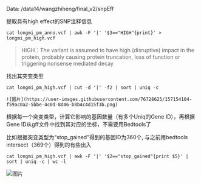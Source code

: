 Data: /data14/wangzhiheng/final_v2/snpEff

提取具有high effect的SNP注释信息

    cat longmi_pm_anno.vcf | awk -F '|' '$3=="HIGH"{print}' > longmi_pm_high.vcf
    
>HIGH：The variant is assumed to have high (disruptive) impact in the protein, 
>probably causing protein truncation, loss of function or triggering nonsense mediated decay

找出其突变类型

    cat longmi_pm_high.vcf | cut -d '|' -f2 | sort | uniq -c
    
    ![图片](https://user-images.githubusercontent.com/76728625/157154104-f59ac0a2-5bbe-4c0d-8d46-b8b4c4d15f3b.png)

根据每一个突变类型，计算它影响的基因数量（有多个Uniq的Gene ID），再根据Gene ID从gff文件中找到其对应的坐标，不需要用Bedtools了

比如根据突变类型为“stop_gained”得到的基因ID为360个, 与之前用bedtools intersect（369个）得到的有些出入

    cat longmi_pm_high.vcf | awk -F '|' '$2=="stop_gained"{print $5}' | sort | uniq -c | wc -l
    
![图片](https://user-images.githubusercontent.com/76728625/157161647-a76b4b14-db7a-4b60-81e5-d93c47030dc2.png)



    
